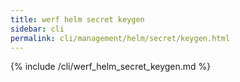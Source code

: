 ```yaml
---
title: werf helm secret keygen
sidebar: cli
permalink: cli/management/helm/secret/keygen.html
---
```


{% include /cli/werf_helm_secret_keygen.md %}
